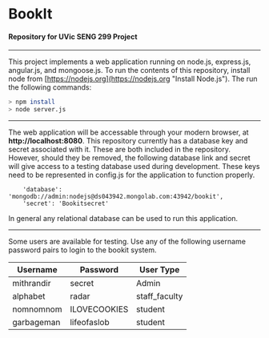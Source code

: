 # BookIt
#### Repository for UVic SENG 299 Project
---
This project implements a web application running on node.js, express.js, angular.js, and mongoose.js. To run the contents of this repository, install node from [https://nodejs.org](https://nodejs.org "Install Node.js"). The run the following commands:
```bash
> npm install
> node server.js
```
___
The web application will be accessable through your modern browser, at __http://localhost:8080__. This repository currently has a database key and secret associated with it. These are both included in the repository. However, should they be removed, the following database link and secret will give access to a testing database used during development. These keys need to be represented in config.js for the application to function properly.
```
	'database': 'mongodb://admin:nodejs@ds043942.mongolab.com:43942/bookit',
	'secret': 'Bookitsecret'
```
In general any relational database can be used to run this application.

___
Some users are available for testing. Use any of the following username password pairs to login to the bookit system.

| Username      | Password      | User Type     |
| ------------- | ------------- | ------------- |
| mithrandir    | secret        | Admin         |
| alphabet      | radar         | staff_faculty |
| nomnomnom     | ILOVECOOKIES  | student       |
| garbageman    | lifeofaslob   | student       |